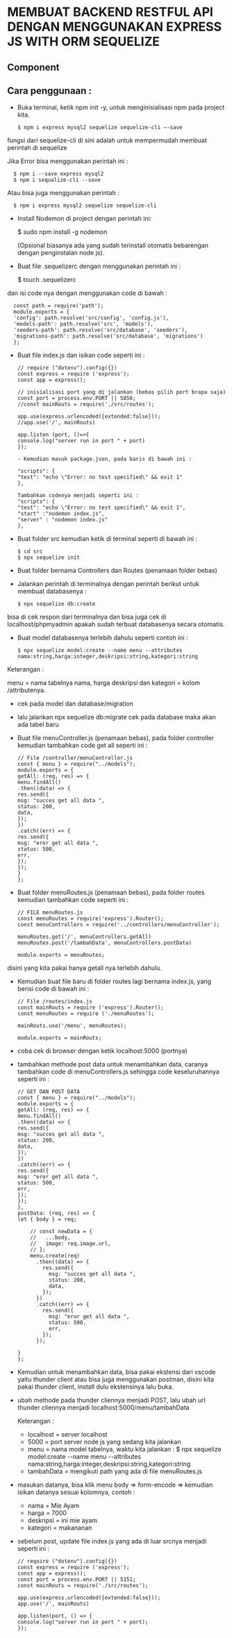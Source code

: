 # MEMBUAT BACKEND RESTFUL API DENGAN MENGGUNAKAN EXPRESS JS WITH ORM SEQUELIZE

## Component

## Cara penggunaan :

- Buka terminal, ketik npm init -y, untuk menginisialisasi npm pada project kita.

      $ npm i express mysql2 sequelize sequelize-cli –-save

fungsi dari sequelize-cli di sini adalah untuk mempermudah membuat perintah di
sequelize

Jika Error bisa menggunakan perintah ini :

      $ npm i --save express mysql2
      $ npm i sequalize-cli --save

Atau bisa juga menggunakan perintah :

      $ npm i express mysql2 sequelize sequelize-cli

- Install Nodemon di project dengan perintah ini:

   $ sudo npm install -g nodemon
   
   (Opsional biasanya ada yang sudah terinstall otomatis bebarengan dengan penginstalan node js).

- Buat file .sequelizerc dengan menggunakan perintah ini :

   $ touch .sequelizerc

dan isi code nya dengan menggunakan code di bawah :

      const path = require('path');
      module.exports = {
      'config': path.resolve('src/config', 'config.js'),
      'models-path': path.resolve('src', 'models'),
      'seeders-path': path.resolve('src/database', 'seeders'),
      'migrations-path': path.resolve('src/database', 'migrations')
      };

- Buat file index.js dan isikan code seperti ini :

      // require ("dotenv").config({})
      const express = require ('express');
      const app = express();

      // inisialisasi port yang di jalankan (bebas pilih port brapa saja)
      const port = process.env.PORT || 5858;
      //const mainRouts = require('./src/routes');

      app.use(express.urlencoded({extended:false}));
      //app.use('/', mainRouts)

      app.listen (port, ()=>{
      console.log("server run in port " + port)
      });

      - Kemudian masuk package.json, pada baris di bawah ini :

      "scripts": {
      "test": "echo \"Error: no test specified\" && exit 1"
      },

      Tambahkan codenya menjadi seperti ini :
      "scripts": {
      "test": "echo \"Error: no test specified\" && exit 1",
      "start" :"nodemon index.js",
      "server" : "nodemon index.js"
      },

- Buat folder src kemudian ketik di terminal seperti di bawah ini :

      $ cd src
      $ npx sequelize init

- Buat folder bernama Controllers dan Routes (penamaan folder bebas)

- Jalankan perintah di terminalnya dengan perintah berikut untuk membuat databasenya :

      $ npx sequelize db:create

bisa di cek respon dari terminalnya dan bisa juga cek di localhost/phpmyadmin apakah sudah terbuat databasenya secara otomatis.

- Buat model databasenya terlebih dahulu seperti contoh ini :

      $ npx sequelize model:create --name menu --attributes nama:string,harga:integer,deskripsi:string,kategori:string

Keterangan :

menu = nama tabelnya
nama, harga deskripsi dan kategori = kolom /attributenya.

- cek pada model dan database/migration

- lalu jalankan npx sequelize db:migrate cek pada database maka akan ada tabel baru

- Buat file menuController.js (penamaan bebas), pada folder controller kemudian tambahkan code get all seperti ini :

      // File /controller/menuController.js
      const { menu } = require("../models");
      module.exports = {
      getAll: (req, res) => {
      menu.findAll()
      .then((data) => {
      res.send({
      msg: "succes get all data ",
      status: 200,
      data,
      });
      })
      .catch((err) => {
      res.send({
      msg: "eror get all data ",
      status: 500,
      err,
      });
      });
      }
      };

- Buat folder menuRoutes.js (penamaan bebas), pada folder routes kemudian tambahkan code seperti ini :

      // FILE menuRoutes.js
      const menuRoutes = require('express').Router();
      const menuControllers = require('../controllers/menuController');

      menuRoutes.get('/', menuControllers.getAll)
      menuRoutes.post('/tambahData', menuControllers.postData)

      module.exports = menuRoutes;

disini yang kita pakai hanya getall nya terlebih dahulu.

- Kemudian buat file baru di folder routes lagi bernama index.js, yang berisi code di bawah ini :

      // File /routes/index.js
      const mainRouts = require ('express').Router();
      const menuRoutes = require ('./menuRoutes');

      mainRouts.use('/menu', menuRoutes);

      module.exports = mainRouts;

- coba cek di browser dengan ketik localhost:5000 (portnya)

- tambahkan methode post data untuk menambahkan data, caranya tambahkan code di menuControllers.js sehingga code keseluruhannya seperti ini :

      // GET DAN POST DATA
      const { menu } = require("../models");
      module.exports = {
      getAll: (req, res) => {
      menu.findAll()
      .then((data) => {
      res.send({
      msg: "succes get all data ",
      status: 200,
      data,
      });
      })
      .catch((err) => {
      res.send({
      msg: "eror get all data ",
      status: 500,
      err,
      });
      });
      },
      postData: (req, res) => {
      let { body } = req;

          // const newData = {
          //   ...body,
          //   image: req.image.url,
          // };
          menu.create(req)
            .then((data) => {
              res.send({
                msg: "succes get all data ",
                status: 200,
                data,
              });
            })
            .catch((err) => {
              res.send({
                msg: "eror get all data ",
                status: 500,
                err,
              });
            });

      }
      };

- Kemudian untuk menambahkan data, bisa pakai ekstensi dari vscode yaitu thunder client atau bisa juga menggunakan postman, disini kita pakai thunder client, install dulu ekstensinya lalu buka.

- ubah methode pada thunder cliennya menjadi POST, lalu ubah url thunder cliennya menjadi localhost:5000/menu/tambahData

  Keterangan :

  - localhost = server localhost
  - 5000 = port server node js yang sedang kita jalankan
  - menu = nama model tabelnya, waktu kita jalankan :
    $ npx sequelize model:create --name menu --attributes nama:string,harga:integer,deskripsi:string,kategori:string
  - tambahData = mengikuti path yang ada di file menuRoutes.js

- masukan datanya, bisa klik menu body => form-encode => kemudian isikan datanya sesuai kolomnya, contoh :

  - nama = Mie Ayam
  - harga = 7000
  - deskripsi = ini mie ayam
  - kategori = makananan

- sebelum post, update file index.js yang ada di luar srcnya menjadi seperti ini :

      // require ("dotenv").config({})
      const express = require ('express');
      const app = express();
      const port = process.env.PORT || 5151;
      const mainRouts = require('./src/routes');

      app.use(express.urlencoded({extended:false}));
      app.use('/', mainRouts)

      app.listen(port, () => {
      console.log("server run in port " + port);
      });
